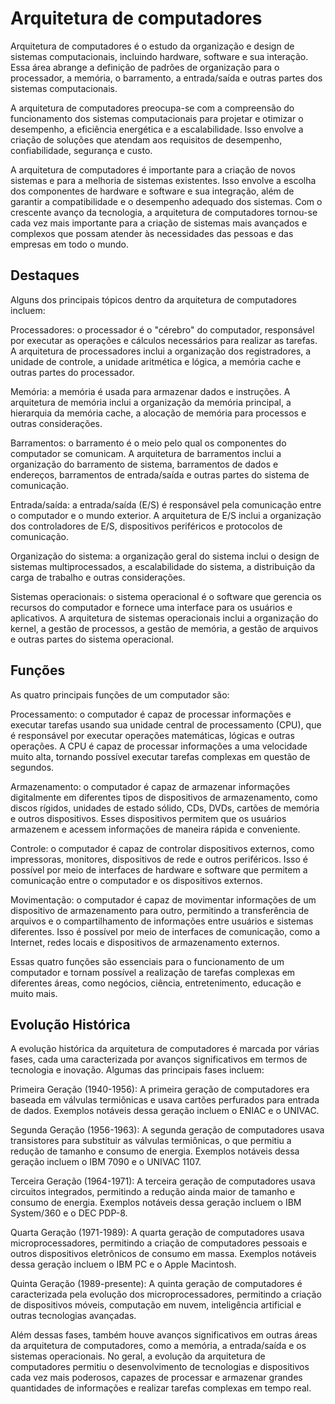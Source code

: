 # Arquitetura de computadores

Arquitetura de computadores é o estudo da organização e design de sistemas computacionais, incluindo hardware, software e sua interação. Essa área abrange a definição de padrões de organização para o processador, a memória, o barramento, a entrada/saída e outras partes dos sistemas computacionais.

A arquitetura de computadores preocupa-se com a compreensão do funcionamento dos sistemas computacionais para projetar e otimizar o desempenho, a eficiência energética e a escalabilidade. Isso envolve a criação de soluções que atendam aos requisitos de desempenho, confiabilidade, segurança e custo.

A arquitetura de computadores é importante para a criação de novos sistemas e para a melhoria de sistemas existentes. Isso envolve a escolha dos componentes de hardware e software e sua integração, além de garantir a compatibilidade e o desempenho adequado dos sistemas. Com o crescente avanço da tecnologia, a arquitetura de computadores tornou-se cada vez mais importante para a criação de sistemas mais avançados e complexos que possam atender às necessidades das pessoas e das empresas em todo o mundo.

## Destaques

Alguns dos principais tópicos dentro da arquitetura de computadores incluem:

Processadores: o processador é o "cérebro" do computador, responsável por executar as operações e cálculos necessários para realizar as tarefas. A arquitetura de processadores inclui a organização dos registradores, a unidade de controle, a unidade aritmética e lógica, a memória cache e outras partes do processador.

Memória: a memória é usada para armazenar dados e instruções. A arquitetura de memória inclui a organização da memória principal, a hierarquia da memória cache, a alocação de memória para processos e outras considerações.

Barramentos: o barramento é o meio pelo qual os componentes do computador se comunicam. A arquitetura de barramentos inclui a organização do barramento de sistema, barramentos de dados e endereços, barramentos de entrada/saída e outras partes do sistema de comunicação.

Entrada/saída: a entrada/saída (E/S) é responsável pela comunicação entre o computador e o mundo exterior. A arquitetura de E/S inclui a organização dos controladores de E/S, dispositivos periféricos e protocolos de comunicação.

Organização do sistema: a organização geral do sistema inclui o design de sistemas multiprocessados, a escalabilidade do sistema, a distribuição da carga de trabalho e outras considerações.

Sistemas operacionais: o sistema operacional é o software que gerencia os recursos do computador e fornece uma interface para os usuários e aplicativos. A arquitetura de sistemas operacionais inclui a organização do kernel, a gestão de processos, a gestão de memória, a gestão de arquivos e outras partes do sistema operacional.

## Funções

As quatro principais funções de um computador são:

Processamento: o computador é capaz de processar informações e executar tarefas usando sua unidade central de processamento (CPU), que é responsável por executar operações matemáticas, lógicas e outras operações. A CPU é capaz de processar informações a uma velocidade muito alta, tornando possível executar tarefas complexas em questão de segundos.

Armazenamento: o computador é capaz de armazenar informações digitalmente em diferentes tipos de dispositivos de armazenamento, como discos rígidos, unidades de estado sólido, CDs, DVDs, cartões de memória e outros dispositivos. Esses dispositivos permitem que os usuários armazenem e acessem informações de maneira rápida e conveniente.

Controle: o computador é capaz de controlar dispositivos externos, como impressoras, monitores, dispositivos de rede e outros periféricos. Isso é possível por meio de interfaces de hardware e software que permitem a comunicação entre o computador e os dispositivos externos.

Movimentação: o computador é capaz de movimentar informações de um dispositivo de armazenamento para outro, permitindo a transferência de arquivos e o compartilhamento de informações entre usuários e sistemas diferentes. Isso é possível por meio de interfaces de comunicação, como a Internet, redes locais e dispositivos de armazenamento externos.

Essas quatro funções são essenciais para o funcionamento de um computador e tornam possível a realização de tarefas complexas em diferentes áreas, como negócios, ciência, entretenimento, educação e muito mais.

## Evolução Histórica

A evolução histórica da arquitetura de computadores é marcada por várias fases, cada uma caracterizada por avanços significativos em termos de tecnologia e inovação. Algumas das principais fases incluem:

Primeira Geração (1940-1956): A primeira geração de computadores era baseada em válvulas termiônicas e usava cartões perfurados para entrada de dados. Exemplos notáveis dessa geração incluem o ENIAC e o UNIVAC.

Segunda Geração (1956-1963): A segunda geração de computadores usava transistores para substituir as válvulas termiônicas, o que permitiu a redução de tamanho e consumo de energia. Exemplos notáveis dessa geração incluem o IBM 7090 e o UNIVAC 1107.

Terceira Geração (1964-1971): A terceira geração de computadores usava circuitos integrados, permitindo a redução ainda maior de tamanho e consumo de energia. Exemplos notáveis dessa geração incluem o IBM System/360 e o DEC PDP-8.

Quarta Geração (1971-1989): A quarta geração de computadores usava microprocessadores, permitindo a criação de computadores pessoais e outros dispositivos eletrônicos de consumo em massa. Exemplos notáveis dessa geração incluem o IBM PC e o Apple Macintosh.

Quinta Geração (1989-presente): A quinta geração de computadores é caracterizada pela evolução dos microprocessadores, permitindo a criação de dispositivos móveis, computação em nuvem, inteligência artificial e outras tecnologias avançadas.

Além dessas fases, também houve avanços significativos em outras áreas da arquitetura de computadores, como a memória, a entrada/saída e os sistemas operacionais. No geral, a evolução da arquitetura de computadores permitiu o desenvolvimento de tecnologias e dispositivos cada vez mais poderosos, capazes de processar e armazenar grandes quantidades de informações e realizar tarefas complexas em tempo real.
